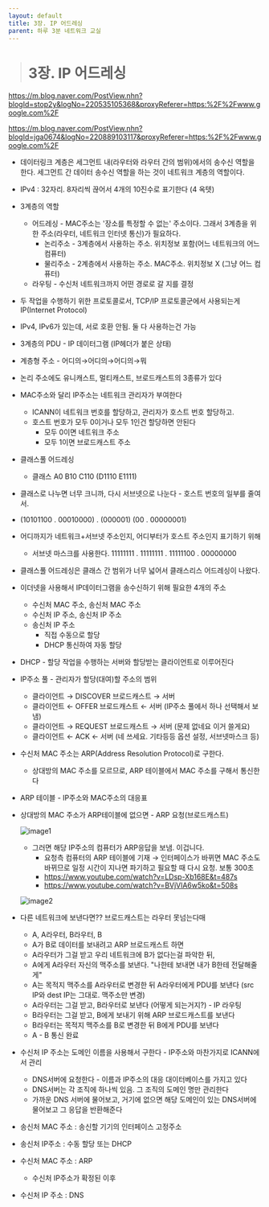 ```yaml
---
layout: default
title: 3장. IP 어드레싱
parent: 하루 3분 네트워크 교실
---
```


> # 3장. IP 어드레싱

https://m.blog.naver.com/PostView.nhn?blogId=stop2y&logNo=220535105368&proxyReferer=https:%2F%2Fwww.google.com%2F

https://m.blog.naver.com/PostView.nhn?blogId=jga0674&logNo=220889103117&proxyReferer=https:%2F%2Fwww.google.com%2F

- 데이터링크 계층은 세그먼트 내(라우터와 라우터 간의 범위)에서의 송수신 역할을 한다. 세그먼트 간 데이터 송수신 역할을 하는 것이 네트워크 계층의 역할이다.
- IPv4 : 32자리. 8자리씩 끊어서 4개의 10진수로 표기한다 (4 옥텟)
- 3계층의 역할
    - 어드레싱 - MAC주소는 '장소를 특정할 수 없는' 주소이다. 그래서 3계층을 위한 주소(라우터, 네트워크 인터넷 통신)가 필요하다.
        - 논리주소 - 3계층에서 사용하는 주소. 위치정보 포함(어느 네트워크의 어느 컴퓨터)
        - 물리주소 - 2계층에서 사용하는 주소. MAC주소. 위치정보 X (그냥 어느 컴퓨터)
    - 라우팅 - 수신처 네트워크까지 어떤 경로로 갈 지를 결정
- 두 작업을 수행하기 위한 프로토콜로서, TCP/IP 프로토콜군에서 사용되는게 IP(Internet Protocol)
- IPv4, IPv6가 있는데, 서로 호환 안됨. 둘 다 사용하는건 가능
- 3계층의 PDU - IP 데이터그램 (IP헤더가 붙은 상태)
- 계층형 주소 - 어디의→어디의→어디의→뭐
- 논리 주소에도 유니캐스트, 멀티캐스트, 브로드캐스트의 3종류가 있다
- MAC주소와 달리 IP주소는 네트워크 관리자가 부여한다
    - ICANN이 네트워크 번호를 할당하고, 관리자가 호스트 번호 할당하고.
    - 호스트 번호가 모두 0이거나 모두 1인건 할당하면 안된다
        - 모두 0이면 네트워크 주소
        - 모두 1이면 브로드캐스트 주소
- 클래스풀 어드레싱
    - 클래스 A0 B10 C110 (D1110 E1111)
- 클래스로 나누면 너무 크니까, 다시 서브넷으로 나눈다 - 호스트 번호의 일부를 줄여서.
- (10101100 . 00010000) . (000001) (00 . 00000001)
- 어디까지가 네트워크+서브넷 주소인지, 어디부터가 호스트 주소인지 표기하기 위해
    - 서브넷 마스크를 사용한다. 11111111 . 11111111 . 11111100 . 00000000
- 클래스풀 어드레싱은 클래스 간 범위가 너무 넓어서 클래스리스 어드레싱이 나왔다.
- 이더넷을 사용해서 IP데이터그램을 송수신하기 위해 필요한 4개의 주소
    - 수신처 MAC 주소, 송신처 MAC 주소
    - 수신처 IP 주소, 송신처 IP 주소
    - 송신처 IP 주소
        - 직접 수동으로 할당
        - DHCP 통신하여 자동 할당
- DHCP - 할당 작업을 수행하는 서버와 할당받는 클라이언트로 이루어진다
- IP주소 풀 - 관리자가 할당(대여)할 주소의 범위
    - 클라이언트 → DISCOVER 브로드캐스트 → 서버
    - 클라이언트 ← OFFER 브로드캐스트 ← 서버 (IP주소 풀에서 하나 선택해서 보냄)
    - 클라이언트 → REQUEST 브로드캐스트 → 서버 (문제 없네요 이거 쓸게요)
    - 클라이언트 ← ACK ← 서버 (네 쓰세요. 기타등등 옵션 설정, 서브넷마스크 등)
- 수신처 MAC 주소는 ARP(Address Resolution Protocol)로 구한다.
    - 상대방의 MAC 주소를 모르므로, ARP 테이블에서 MAC 주소를 구해서 통신한다
- ARP 테이블 - IP주소와 MAC주소의 대응표
- 상대방의 MAC 주소가 ARP테이블에 없으면 - ARP 요청(브로드캐스트)
    
    ![image1](https://s3-us-west-2.amazonaws.com/secure.notion-static.com/13b3cdac-c613-4e50-a993-50c5890797d0/Untitled.png)
    
    - 그러면 해당 IP주소의 컴퓨터가 ARP응답을 보냄. 이겁니다.
        - 요청측 컴퓨터의 ARP 테이블에 기재 → 인터페이스가 바뀌면 MAC 주소도 바뀌므로 일정 시간이 지나면 파기하고 필요할 때 다시 요청. 보통 300초
        - https://www.youtube.com/watch?v=LDsp-Xb168E&t=487s
        - https://www.youtube.com/watch?v=BVjVlA6w5ko&t=508s
    
    ![image2](https://s3-us-west-2.amazonaws.com/secure.notion-static.com/2e75714f-170c-40bf-8cdd-71e2cef82e09/Untitled.png)
    
- 다른 네트워크에 보낸다면?? 브로드캐스트는 라우터 못넘는다매
    - A, A라우터, B라우터, B
    - A가 B로 데이터를 보내려고 ARP 브로드캐스트 하면
    - A라우터가 그걸 받고 우리 네트워크에 B가 없다는걸 파악한 뒤,
    - A에게 A라우터 자신의 맥주소를 보낸다. "나한테 보내면 내가 B한테 전달해줄게"
    - A는 목적지 맥주소를 A라우터로 변경한 뒤 A라우터에게 PDU를 보낸다 (src IP와 dest IP는 그대로. 맥주소만 변경)
    - A라우터는 그걸 받고, B라우터로 보낸다 (어떻게 되는거지?) - IP 라우팅
    - B라우터는 그걸 받고, B에게 보내기 위해 ARP 브로드캐스트를 보낸다
    - B라우터는 목적지 맥주소를 B로 변경한 뒤 B에게 PDU를 보낸다
    - A - B 통신 완료
- 수신처 IP 주소는 도메인 이름을 사용해서 구한다 - IP주소와 마찬가지로 ICANN에서 관리
    - DNS서버에 요청한다 - 이름과 IP주소의 대응 대이터베이스를 가지고 있다
    - DNS서버는 각 조직에 하나씩 있음. 그 조직의 도메인 명만 관리한다
    - 가까운 DNS 서버에 물어보고, 거기에 없으면 해당 도메인이 있는 DNS서버에 물어보고 그 응답을 반환해준다
- 송신처 MAC 주소 : 송신할 기기의 인터페이스 고정주소
- 송신처 IP주소 : 수동 할당 또는 DHCP
- 수신처 MAC 주소 : ARP
    - 수신처 IP주소가 확정된 이후
- 수신처 IP 주소 : DNS